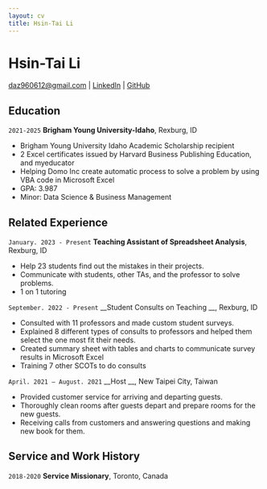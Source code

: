 ```yaml
---
layout: cv
title: Hsin-Tai Li
---
```

# Hsin-Tai Li

<div id="webaddress">
<a href="daz960612@gmail.com">daz960612@gmail.com</a>
| <a href="https://www.linkedin.com/in/hsintai-li/">LinkedIn</a>
| <a href="https://github.com/Dali0612">GitHub</a>
</div>


<!-- https://www.monique.tech/the-art-of-markdown -->

## Education

`2021-2025`
__Brigham Young University-Idaho__, Rexburg, ID

- Brigham Young University Idaho Academic Scholarship recipient
-	2 Excel certificates issued by Harvard Business Publishing Education, and myeducator
-	Helping Domo Inc create automatic process to solve a problem by using VBA code in Microsoft Excel
-	GPA: 3.987
-	Minor: Data Science & Business Management




## Related Experience



`January. 2023 - Present`
__Teaching Assistant of Spreadsheet Analysis__, Rexburg, ID

-	Help 23 students find out the mistakes in their projects.
-	Communicate with students, other TAs, and the professor to solve problems.
-	1 on 1 tutoring



`September. 2022 - Present`
__Student Consults on Teaching __, Rexburg, ID

-	Consulted with 11 professors and made custom student surveys.
-	Explained 8 different types of consults to professors and helped them select the one most fit their needs.
-	Created summary sheet with tables and charts to communicate survey results in Microsoft Excel
-	Training 7 other SCOTs to do consults



`April. 2021 – August. 2021`
__Host __, New Taipei City, Taiwan

-	Provided customer service for arriving and departing guests.
-	Thoroughly clean rooms after guests depart and prepare rooms for the new guests.
-	Receiving calls from customers and answering questions and making new book for them.


## Service and Work History


`2018-2020`
__Service Missionary__, Toronto, Canada




